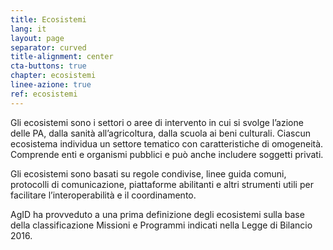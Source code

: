 ```yaml
---
title: Ecosistemi
lang: it
layout: page
separator: curved
title-alignment: center
cta-buttons: true
chapter: ecosistemi
linee-azione: true
ref: ecosistemi
---
```

Gli ecosistemi sono i settori o aree di intervento in cui si svolge l’azione delle PA, dalla sanità all’agricoltura, dalla scuola ai beni culturali. Ciascun ecosistema individua un settore tematico con caratteristiche di omogeneità. Comprende enti e organismi pubblici e può anche includere soggetti privati.

Gli ecosistemi sono basati su regole condivise, linee guida comuni, protocolli di comunicazione, piattaforme abilitanti e altri strumenti utili per facilitare l’interoperabilità e il coordinamento.

AgID ha provveduto a una prima definizione degli ecosistemi sulla base della classificazione Missioni e Programmi indicati nella Legge di Bilancio 2016.

